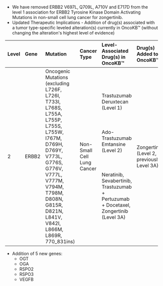 - We have removed ERBB2 V697L, Q709L, A710V and E717D from the level 1 association for ERBB2 Tyrosine Kinase Domain Activating Mutations in non-small cell lung cancer for zongertinib.
- Updated Therapeutic Implications - Addition of drug(s) associated with a tumor type-specific leveled alteration(s) currently in OncoKB™ (without changing the alteration's highest level of evidence)

| Level | Gene  | Mutation                                                                                                                                                                                                                  | Cancer Type                | Level-Associated Drug(s) in OncoKB™                                                                                                                                                              | Drug(s) Added to OncoKB™                   | Evidence                                                                                                                     |
| :---- | :---- | :------------------------------------------------------------------------------------------------------------------------------------------------------------------------------------------------------------------------ | :------------------------- | :----------------------------------------------------------------------------------------------------------------------------------------------------------------------------------------------- | :----------------------------------------- | :--------------------------------------------------------------------------------------------------------------------------- |
| 2     | ERBB2 | Oncogenic Mutations (excluding L726F, L726I, T733I, L768S, L755A, L755P, L755S, L755W, I767M, D769H, D769Y, V773L, G776S, G776V, V777L, V777M, V794M, T798M, D808N, G815R, D821N, L841V, V842I, L866M, L869R, 770_831ins) | Non-Small Cell Lung Cancer | Trastuzumab Deruxtecan (Level 1\)<br></br><br></br>Ado-Trastuzumab Emtansine (Level 2\)<br></br><br></br>Neratinib, Sevabertinib, Trastuzumab \+ Pertuzumab \+ Docetaxel, Zongertinib (Level 3A) | Zongertinib (Level 2, previously Level 3A) | Inclusion in Non-Small Cell Lung Cancer NCCN Guidelines V8.2025; PMID: [40293180](https://pubmed.ncbi.nlm.nih.gov/40293180/) |

- Addition of 5 new genes:
  - OGT
  - OGA
  - RSPO2
  - RSPO3
  - VEGFB
